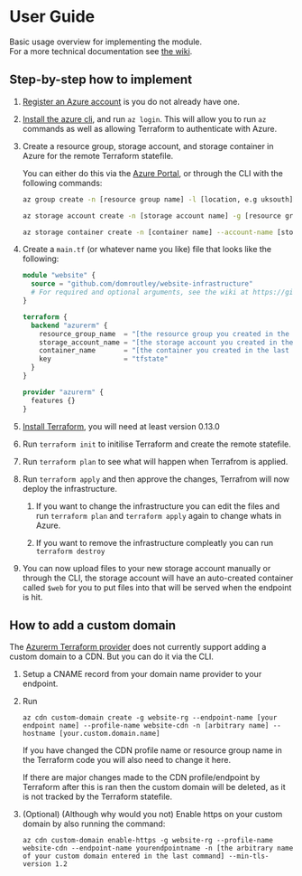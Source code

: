 # User Guide

Basic usage overview for implementing the module.</br>
For a more technical documentation see [the wiki](https://github.com/domroutley/static-website-module/wiki).

## Step-by-step how to implement

1. [Register an Azure account](https://azure.microsoft.com/en-gb/free/) is you do not already have one.

1. [Install the azure cli](https://docs.microsoft.com/en-us/cli/azure/install-azure-cli), and run `az login`. This will allow you to run `az` commands as well as allowing Terraform to authenticate with Azure.

1. Create a resource group, storage account, and storage container in Azure for the remote Terraform statefile.

    You can either do this via the [Azure Portal](https://portal.azure.com), or through the CLI with the following commands:

    ```bash
    az group create -n [resource group name] -l [location, e.g uksouth]

    az storage account create -n [storage account name] -g [resource group name] -l [location] --sku standard_LRS

    az storage container create -n [container name] --account-name [storage account name]
    ```

1. Create a `main.tf` (or whatever name you like) file that looks like the following:

    ```terraform
    module "website" {
      source = "github.com/domroutley/website-infrastructure"
      # For required and optional arguments, see the wiki at https://github.com/domroutley/static-website-module/wiki
    }

    terraform {
      backend "azurerm" {
        resource_group_name  = "[the resource group you created in the last step]"
        storage_account_name = "[the storage account you created in the last step]"
        container_name       = "[the container you created in the last step]"
        key                  = "tfstate"
      }
    }

    provider "azurerm" {
      features {}
    }
    ```

1. [Install Terraform](https://www.terraform.io/downloads.html), you will need at least version 0.13.0

1. Run `terraform init` to initilise Terraform and create the remote statefile.

1. Run `terraform plan` to see what will happen when Terrafrom is applied.

1. Run `terraform apply` and then approve the changes, Terrafrom will now deploy the infrastructure.

    1. If you want to change the infrastructure you can edit the files and run `terraform plan` and `terraform apply` again to change whats in Azure.

    1. If you want to remove the infrastructure compleatly you can run `terraform destroy`

1. You can now upload files to your new storage account manually or through the CLI, the storage account will have an auto-created container called `$web` for you to put files into that will be served when the endpoint is hit.

## How to add a custom domain
The [Azurerm Terraform provider](https://www.terraform.io/docs/providers/azurerm/index.html) does not currently support adding a custom domain to a CDN. But you can do it via the CLI.

1. Setup a CNAME record from your domain name provider to your endpoint.

1. Run

    `az cdn custom-domain create -g website-rg --endpoint-name [your endpoint name] --profile-name website-cdn -n [arbitrary name] --hostname [your.custom.domain.name]`

    If you have changed the CDN profile name or resource group name in the Terraform code you will also need to change it here.

    If there are major changes made to the CDN profile/endpoint by Terraform after this is ran then the custom domain will be deleted, as it is not tracked by the Terraform statefile.

1. (Optional) (Although why would you not) Enable https on your custom domain by also running the command:

    `az cdn custom-domain enable-https -g website-rg --profile-name website-cdn --endpoint-name yourendpointname -n [the arbitrary name of your custom domain entered in the last command] --min-tls-version 1.2`
